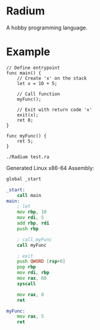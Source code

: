 # Radium
A hobby programming language. 

# Example
```
// Define entrypoint
func main() {
    // Create 'x' on the stack
    let x = 10 + 5;
    
    // Call function
    myFunc();
       
    // Exit with return code 'x'
    exit(x);
    ret 0;
}

func myFunc() {
    ret 5;
}
```

```shell
./Radium test.ra
```
Generated Linux x86-64 Assembly:
```asm
global _start

_start:
    call main
main:
    ; let
    mov rbp, 10
    mov rdi, 5
    add rbp, rdi
    push rbp

    ; call myFunc
    call myFunc

    ; exit
    push QWORD [rsp+0]
    pop rbp
    mov rdi, rbp
    mov rax, 60
    syscall

    mov rax, 0
    ret

myFunc:
    mov rax, 5
    ret
```
